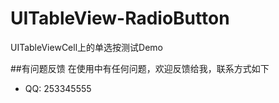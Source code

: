 # UITableView-RadioButton

UITableViewCell上的单选按测试Demo

##有问题反馈
在使用中有任何问题，欢迎反馈给我，联系方式如下

* QQ: 253345555


